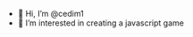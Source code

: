 - 👋 Hi, I’m @cedim1
- 👀 I’m interested in creating a javascript game

<!---
cedim1/cedim1 is a ✨ special ✨ repository because its `README.md` (this file) appears on your GitHub profile.
You can click the Preview link to take a look at your changes.
--->
